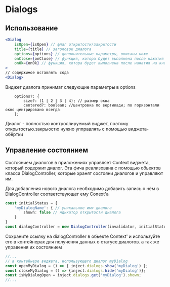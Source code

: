 # Dialogs

## Использование
```jsx
<Dialog 
    isOpen={isOpen} // флаг открытости/закрытости
    title={title} // заголовок диалога
    options={options} // дополнительные параметры, описаны ниже
    onClose={onClose} // функция, котора будет выполнена после нажатия на кнопку закрытия
    onOk={onOk} // функция, котора будет выполнена после нажатия на кнопку 'ok'.Если это параметр не задан, то кнопка 'ok' не будет отрисована
>
// содержимое вставлять сюда
<Dialog>
```
Виджет диалога принимат следующие параметры в options
```
	options?: {
		size?: (1 | 2 | 3 | 4); // размер окна
		centered?: boolean; //центровка по вертикади; по горизонтали окно центрировано всегда
	};
```
Диалог - полностью контроллируемый виджет, поэтому открытостью.закрыостю нужно упправлять с помощью виджета-обёртки

## Управление состоянием
Состоянием диалогов в приложениях управляет Context виджета, который содержит диалог. Эта фича реализована с помощью 
обьектов класса DialogController, которые хранят состояни диалогов и управляют им. 

Для добавления нового диалога необходимо добавить запись о нём в DialogController соответствующег ему Conext'а

```typescript
const initialStatus = {
	'myDialogName': { // уникальное имя диалога
		shown: false // ндикатор открытости диалога
	}
}
const dialogController = new DialogController(invalidator, initialStatus); // используйте инвалидатор контекста, который использует виджет, содержащий диалог

```

Сохраните ссылку на dialogController в обьекте Context' и используйте его в контейнерах для получения данных о статусе диалогов. а так же управения их состоянием
```typescript
//...
// в контейнере виджета, использующего диалог myDialog
const openMyDialog = () => { inject.dialogs.show('myDialog') };
const closeMyDialog = () => {inject.dialogs.hide('myDialog')};
const isMyDialogOpen = inject.dialogs.get('myDialog').shown;
//...
```
